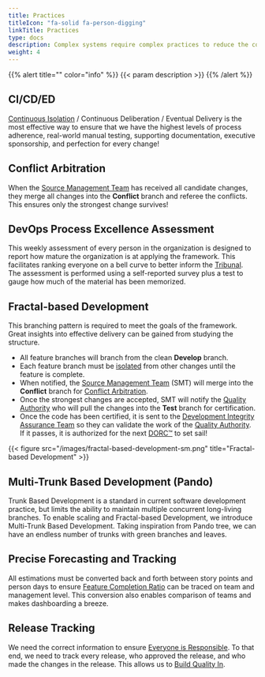 ```yaml
---
title: Practices
titleIcon: "fa-solid fa-person-digging"
linkTitle: Practices
type: docs
description: Complex systems require complex practices to reduce the complexity!
weight: 4
---
```


{{% alert title="" color="info" %}}
{{< param description >}}
{{% /alert %}}

## CI/CD/ED

[Continuous Isolation](https://continuousisolation.com/) / Continuous Deliberation / Eventual Delivery is the most effective way to ensure that we have the highest levels of process adherence, real-world manual testing, supporting documentation, executive sponsorship, and perfection for every change!

## Conflict Arbitration

When the [Source Management Team](/roles/#source-management-team) has received all candidate changes, they merge all changes into the **Conflict** branch and referee the conflicts. This ensures only the strongest change survives!

## DevOps Process Excellence Assessment

This weekly assessment of every person in the organization is designed to report how mature the organization is at applying the framework. This facilitates ranking everyone on a bell curve to better inform the [Tribunal](/release-convoy/#tribunal). The assessment is performed using a self-reported survey plus a test to gauge how much of the material has been memorized.

## Fractal-based Development

This branching pattern is required to meet the goals of the framework. Great insights into effective delivery can be gained from studying the structure.

- All feature branches will branch from the clean **Develop** branch.
- Each feature branch must be [isolated](https://continuousisolation.com/) from other changes until the feature is complete.
- When notified, the [Source Management Team](/roles/#source-management-team) (SMT) will merge into the **Conflict** branch for [Conflict Arbitration](#conflict-arbitration).
- Once the strongest changes are accepted, SMT will notify the [Quality Authority](/roles/#quality-authority-qa) who will pull the changes into the **Test** branch for certification.
- Once the code has been certified, it is sent to the [Development Integrity Assurance Team](/roles/#development-integrity-assurance-team-diat) so they can validate the work of the [Quality Authority](/roles/#quality-authority-qa). If it passes, it is authorized for the next [DORC&trade;](/release-convoy/) to set sail!

{{< figure src="/images/fractal-based-development-sm.png" title="Fractal-based Development" >}}

## Multi-Trunk Based Development (Pando)

Trunk Based Development is a standard in current software development practice, but limits the ability to maintain multiple concurrent long-living branches. To enable scaling and Fractal-based Development, we introduce Multi-Trunk Based Development. Taking inspiration from Pando tree, we can have an endless number of trunks with green branches and leaves. 

## Precise Forecasting and Tracking

All estimations must be converted back and forth between story points and person days to ensure [Feature Completion Ratio](/metrics/#feature-completion-ratio) can be traced on team and management level. This conversion also enables comparison of teams and makes dashboarding a breeze.

## Release Tracking

We need the correct information to ensure [Everyone is Responsible](/principles/#everyone-is-responsible). To that end, we need to track every release, who approved the release, and who made the changes in the release. This allows us to [Build Quality In](/principles/#build-quality-in).
